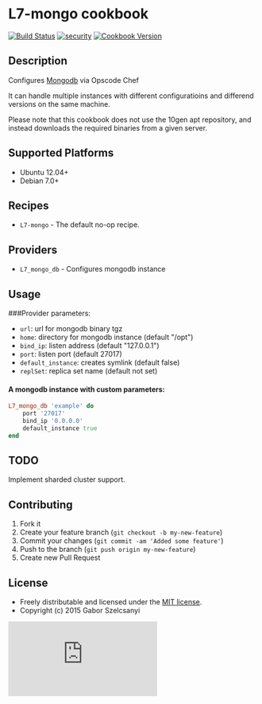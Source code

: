 # L7-mongo cookbook
[![Build Status](https://travis-ci.org/szelcsanyi/chef-mongo.svg?branch=master)](https://travis-ci.org/szelcsanyi/chef-mongo)
[![security](https://hakiri.io/github/szelcsanyi/chef-mongo/master.svg)](https://hakiri.io/github/szelcsanyi/chef-mongo/master)
[![Cookbook Version](https://img.shields.io/cookbook/v/L7-mongo.svg?style=flat)](https://supermarket.chef.io/cookbooks/L7-mongo)

## Description

Configures [Mongodb](http://mongodb.org) via Opscode Chef

It can handle multiple instances with different configuratioins and differend versions on the same machine.

Please note that this cookbook does not use the 10gen apt repository, and instead downloads the required binaries from a given server.

## Supported Platforms

* Ubuntu 12.04+
* Debian 7.0+

## Recipes

* `L7-mongo` - The default no-op recipe.

## Providers
* `L7_mongo_db` - Configures mongodb instance

## Usage
###Provider parameters:

* `url`: url for mongodb binary tgz
* `home`: directory for mongodb instance (default "/opt")
* `bind_ip`: listen address (default "127.0.0.1")
* `port`: listen port (default 27017)
* `default_instance`: creates symlink (default false)
* `replSet`: replica set name (default not set)

#### A mongodb instance with custom parameters:
```ruby
L7_mongo_db 'example' do
    port '27017'
    bind_ip '0.0.0.0'
    default_instance true
end
```

## TODO
Implement sharded cluster support.

## Contributing

1. Fork it
2. Create your feature branch (`git checkout -b my-new-feature`)
3. Commit your changes (`git commit -am 'Added some feature'`)
4. Push to the branch (`git push origin my-new-feature`)
5. Create new Pull Request

## License

* Freely distributable and licensed under the [MIT license](http://szelcsanyi.mit-license.org/2015/license.html).
* Copyright (c) 2015 Gabor Szelcsanyi

[![image](https://ga-beacon.appspot.com/UA-56493884-1/chef-mongo/README.md)](https://github.com/szelcsanyi/chef-mongo)
